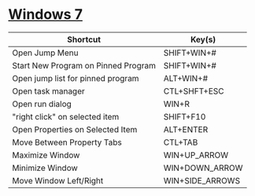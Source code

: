 # [Windows 7](http://www.shortcutworld.com/en/win/Windows_10.html)

Shortcut | Key(s)
--- | ---
Open Jump Menu | 	SHIFT+WIN+#
Start New Program on Pinned Program     | 	SHIFT+WIN+#
Open jump list for pinned program | 	ALT+WIN+#
Open task manager | 	CTL+SHFT+ESC
Open run dialog | 	WIN+R
"right click" on selected item | 	SHIFT+F10
Open Properties on Selected Item | 	ALT+ENTER
Move Between Property Tabs | 	CTL+TAB
Maximize Window | 	WIN+UP_ARROW
Minimize Window | 	WIN+DOWN_ARROW
Move Window Left/Right | 	WIN+SIDE_ARROWS
